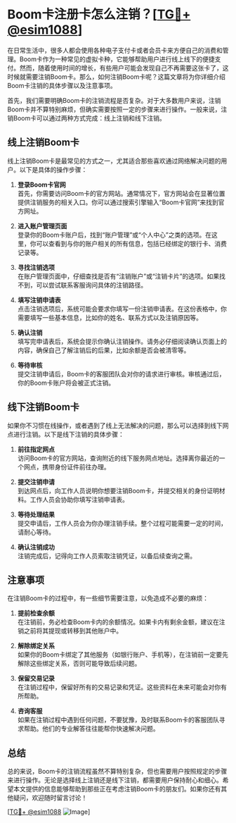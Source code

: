 # Boom卡注册卡怎么注销？[[TG💪+ @esim1088](https://t.me/s/esim1088)]

在日常生活中，很多人都会使用各种电子支付卡或者会员卡来方便自己的消费和管理。Boom卡作为一种常见的虚拟卡种，它能够帮助用户进行线上线下的便捷支付。然而，随着使用时间的增长，有些用户可能会发现自己不再需要这张卡了，这时候就需要注销Boom卡。那么，如何注销Boom卡呢？这篇文章将为你详细介绍Boom卡注销的具体步骤以及注意事项。

首先，我们需要明确Boom卡的注销流程是否复杂。对于大多数用户来说，注销Boom卡并不算特别麻烦，但确实需要按照一定的步骤来进行操作。一般来说，注销Boom卡可以通过两种方式完成：线上注销和线下注销。

## 线上注销Boom卡

线上注销Boom卡是最常见的方式之一，尤其适合那些喜欢通过网络解决问题的用户。以下是具体的操作步骤：

1. **登录Boom卡官网**  
   首先，你需要访问Boom卡的官方网站。通常情况下，官方网站会在显著位置提供注销服务的相关入口。你可以通过搜索引擎输入“Boom卡官网”来找到官方网址。

2. **进入账户管理页面**  
   登录你的Boom卡账户后，找到“账户管理”或“个人中心”之类的选项。在这里，你可以查看到与你的账户相关的所有信息，包括已经绑定的银行卡、消费记录等。

3. **寻找注销选项**  
   在账户管理页面中，仔细查找是否有“注销账户”或“注销卡片”的选项。如果找不到，可以尝试联系客服询问具体的注销路径。

4. **填写注销申请表**  
   点击注销选项后，系统可能会要求你填写一份注销申请表。在这份表格中，你需要填写一些基本信息，比如你的姓名、联系方式以及注销原因等。

5. **确认注销**  
   填写完申请表后，系统会提示你确认注销操作。请务必仔细阅读确认页面上的内容，确保自己了解注销后的后果，比如余额是否会被清零等。

6. **等待审核**  
   提交注销申请后，Boom卡的客服团队会对你的请求进行审核。审核通过后，你的Boom卡账户将会被正式注销。

## 线下注销Boom卡

如果你不习惯在线操作，或者遇到了线上无法解决的问题，那么可以选择到线下网点进行注销。以下是线下注销的具体步骤：

1. **前往指定网点**  
   访问Boom卡的官方网站，查询附近的线下服务网点地址。选择离你最近的一个网点，携带身份证件前往办理。

2. **提交注销申请**  
   到达网点后，向工作人员说明你想要注销Boom卡，并提交相关的身份证明材料。工作人员会协助你填写注销申请表。

3. **等待处理结果**  
   提交申请后，工作人员会为你办理注销手续。整个过程可能需要一定的时间，请耐心等待。

4. **确认注销成功**  
   注销完成后，记得向工作人员索取注销凭证，以备后续查询之需。

## 注意事项

在注销Boom卡的过程中，有一些细节需要注意，以免造成不必要的麻烦：

1. **提前检查余额**  
   在注销前，务必检查Boom卡内的余额情况。如果卡内有剩余金额，建议在注销之前将其提现或转移到其他账户中。

2. **解除绑定关系**  
   如果你的Boom卡绑定了其他服务（如银行账户、手机等），在注销前一定要先解除这些绑定关系，否则可能导致后续问题。

3. **保留交易记录**  
   在注销过程中，保留好所有的交易记录和凭证。这些资料在未来可能会对你有所帮助。

4. **咨询客服**  
   如果在注销过程中遇到任何问题，不要犹豫，及时联系Boom卡的客服团队寻求帮助。他们的专业解答往往能帮你快速解决问题。

## 总结

总的来说，Boom卡的注销流程虽然不算特别复杂，但也需要用户按照规定的步骤来进行操作。无论是选择线上注销还是线下注销，都需要用户保持耐心和细心。希望本文提供的信息能够帮助到那些正在考虑注销Boom卡的朋友们。如果你还有其他疑问，欢迎随时留言讨论！

[[TG💪+ @esim1088](https://t.me/s/esim1088) ![Image](https://i.postimg.cc/4NQfJmqS/Snipaste-2025-05-13-00-14-12.png)]